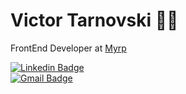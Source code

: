 # Victor Tarnovski 🧑‍🎓

FrontEnd Developer at [Myrp](https://myrp.com.br/)

[![Linkedin Badge](https://img.shields.io/badge/-VictorTarnovski-00875f?style=flat-square&labelColor=00875f&logo=linkedin&logoColor=white&link=https://www.linkedin.com/in/victor-tarnovski-ba5269236)](https://www.linkedin.com/in/victor-tarnovski-ba5269236)  
[![Gmail Badge](https://img.shields.io/badge/-victorcruztarnovski@gmail.com-00875f?style=flat-square&logo=Gmail&logoColor=white&link=mailto:victorcruztarnovski@gmail.com)](mailto:victorcruztarnovski@gmail.com)
